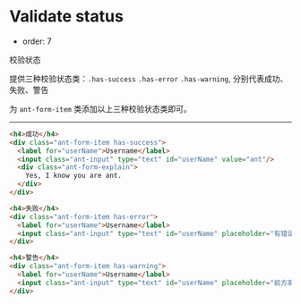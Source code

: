# Validate status

- order: 7

校验状态

提供三种校验状态类：`.has-success` `.has-error` `.has-warning`, 分别代表成功、失败、警告

为 `ant-form-item` 类添加以上三种校验状态类即可。

---

````html
<h4>成功</h4>
<div class="ant-form-item has-success">
  <label for="userName">Username</label>
  <input class="ant-input" type="text" id="userName" value="ant"/>
  <div class="ant-form-explain">
    Yes, I know you are ant.
  </div>
</div>

<h4>失败</h4>
<div class="ant-form-item has-error">
  <label for="userName">Username</label>
  <input class="ant-input" type="text" id="userName" placeholder="有错误啦"/>
</div>

<h4>警告</h4>
<div class="ant-form-item has-warning">
  <label for="userName">Username</label>
  <input class="ant-input" type="text" id="userName" placeholder="前方高能预警"/>
</div>

````
